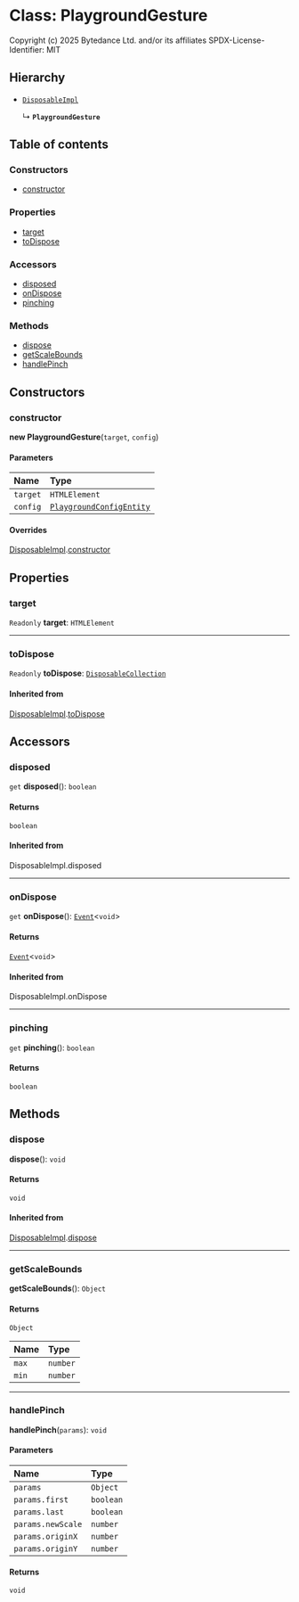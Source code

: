 # Class: PlaygroundGesture

Copyright (c) 2025 Bytedance Ltd. and/or its affiliates
SPDX-License-Identifier: MIT

## Hierarchy

* [`DisposableImpl`](/en/auto-docs/fixed-layout-editor/classes/DisposableImpl.md)

  ↳ **`PlaygroundGesture`**

## Table of contents

### Constructors

* [constructor](/en/auto-docs/fixed-layout-editor/classes/PlaygroundGesture.md#constructor)

### Properties

* [target](/en/auto-docs/fixed-layout-editor/classes/PlaygroundGesture.md#target)
* [toDispose](/en/auto-docs/fixed-layout-editor/classes/PlaygroundGesture.md#todispose)

### Accessors

* [disposed](/en/auto-docs/fixed-layout-editor/classes/PlaygroundGesture.md#disposed)
* [onDispose](/en/auto-docs/fixed-layout-editor/classes/PlaygroundGesture.md#ondispose)
* [pinching](/en/auto-docs/fixed-layout-editor/classes/PlaygroundGesture.md#pinching)

### Methods

* [dispose](/en/auto-docs/fixed-layout-editor/classes/PlaygroundGesture.md#dispose)
* [getScaleBounds](/en/auto-docs/fixed-layout-editor/classes/PlaygroundGesture.md#getscalebounds)
* [handlePinch](/en/auto-docs/fixed-layout-editor/classes/PlaygroundGesture.md#handlepinch)

## Constructors

### constructor

**new PlaygroundGesture**(`target`, `config`)

#### Parameters

| Name | Type |
| :------ | :------ |
| `target` | `HTMLElement` |
| `config` | [`PlaygroundConfigEntity`](/en/auto-docs/fixed-layout-editor/classes/PlaygroundConfigEntity.md) |

#### Overrides

[DisposableImpl](/en/auto-docs/fixed-layout-editor/classes/DisposableImpl.md).[constructor](/en/auto-docs/fixed-layout-editor/classes/DisposableImpl.md#constructor)

## Properties

### target

`Readonly` **target**: `HTMLElement`

***

### toDispose

`Readonly` **toDispose**: [`DisposableCollection`](/en/auto-docs/fixed-layout-editor/classes/DisposableCollection.md)

#### Inherited from

[DisposableImpl](/en/auto-docs/fixed-layout-editor/classes/DisposableImpl.md).[toDispose](/en/auto-docs/fixed-layout-editor/classes/DisposableImpl.md#todispose)

## Accessors

### disposed

`get` **disposed**(): `boolean`

#### Returns

`boolean`

#### Inherited from

DisposableImpl.disposed

***

### onDispose

`get` **onDispose**(): [`Event`](/en/auto-docs/fixed-layout-editor/interfaces/Event-1.md)<`void`>

#### Returns

[`Event`](/en/auto-docs/fixed-layout-editor/interfaces/Event-1.md)<`void`>

#### Inherited from

DisposableImpl.onDispose

***

### pinching

`get` **pinching**(): `boolean`

#### Returns

`boolean`

## Methods

### dispose

**dispose**(): `void`

#### Returns

`void`

#### Inherited from

[DisposableImpl](/en/auto-docs/fixed-layout-editor/classes/DisposableImpl.md).[dispose](/en/auto-docs/fixed-layout-editor/classes/DisposableImpl.md#dispose)

***

### getScaleBounds

**getScaleBounds**(): `Object`

#### Returns

`Object`

| Name | Type |
| :------ | :------ |
| `max` | `number` |
| `min` | `number` |

***

### handlePinch

**handlePinch**(`params`): `void`

#### Parameters

| Name | Type |
| :------ | :------ |
| `params` | `Object` |
| `params.first` | `boolean` |
| `params.last` | `boolean` |
| `params.newScale` | `number` |
| `params.originX` | `number` |
| `params.originY` | `number` |

#### Returns

`void`
